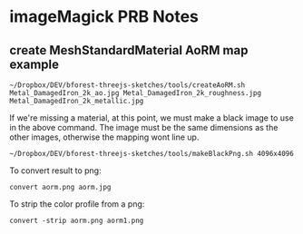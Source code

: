# imageMagick PRB Notes

## create MeshStandardMaterial AoRM map example

`~/Dropbox/DEV/bforest-threejs-sketches/tools/createAoRM.sh Metal_DamagedIron_2k_ao.jpg Metal_DamagedIron_2k_roughness.jpg Metal_DamagedIron_2k_metallic.jpg`

If we're missing a material, at this point, we must make a black image to use in the above command. The image must be the same dimensions as the other images, otherwise the mapping wont line up.

`~/Dropbox/DEV/bforest-threejs-sketches/tools/makeBlackPng.sh 4096x4096`

To convert result to png:

`convert aorm.png aorm.jpg`

To strip the color profile from a png:

`convert -strip aorm.png aorm1.png`
